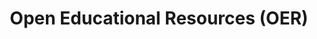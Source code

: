 ---
layout: page
title: "Open Educational Resources (OER)"
sidebar_section: 3
previous: "content/content/6_creativecommons.html"
next: "content/content/8_teachercreated.html"
---